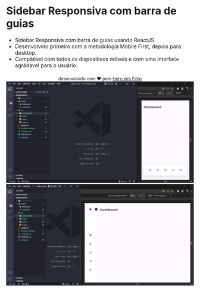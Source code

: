 # Sidebar Responsiva com barra de guias

- Sidebar Responsiva com barra de guias usando ReactJS.
- Desenvolvido primeiro com a metodologia Mobile First, depois para desktop.
- Compátivel com todos os dispositivos móveis e com uma interface agrádavel para o usuário.

<div align="center">
  <sub>desenvolvido com ❤︎ pelo
    <a href="https://github.com/hrcules">Hércules Filho</a>
  </sub>
</div>

<img src="public/img_mobile.png">
<img src="public/img_desktop.png">
